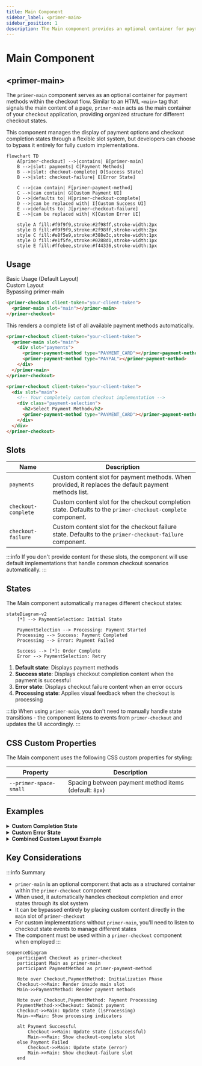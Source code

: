 ```yaml
---
title: Main Component
sidebar_label: <primer-main>
sidebar_position: 1
description: The Main component provides an optional container for payment methods and checkout completion states.
---
```


# Main Component
## \<primer-main\>

The `primer-main` component serves as an optional container for payment methods within the checkout flow. Similar to an HTML `<main>` tag that signals the main content of a page, `primer-main` acts as the main container of your checkout application, providing organized structure for different checkout states.

This component manages the display of payment options and checkout completion states through a flexible slot system, but developers can choose to bypass it entirely for fully custom implementations.

```mermaid
flowchart TD
    A[primer-checkout] -->|contains| B[primer-main]
    B -->|slot: payments| C[Payment Methods]
    B -->|slot: checkout-complete| D[Success State]
    B -->|slot: checkout-failure| E[Error State]
    
    C -->|can contain| F[primer-payment-method]
    C -->|can contain| G[Custom Payment UI]
    D -->|defaults to| H[primer-checkout-complete]
    D -->|can be replaced with| I[Custom Success UI]
    E -->|defaults to| J[primer-checkout-failure]
    E -->|can be replaced with| K[Custom Error UI]
    
    style A fill:#f9f9f9,stroke:#2f98ff,stroke-width:2px
    style B fill:#f9f9f9,stroke:#2f98ff,stroke-width:2px
    style C fill:#e8f5e9,stroke:#388e3c,stroke-width:1px
    style D fill:#e1f5fe,stroke:#0288d1,stroke-width:1px
    style E fill:#ffebee,stroke:#f44336,stroke-width:1px
```

## Usage

<div class="tabs-container">
<div class="tabs">
<div class="tab default active">Basic Usage (Default Layout)</div>
<div class="tab custom">Custom Layout</div>
<div class="tab bypass">Bypassing primer-main</div>
</div>

<div class="tab-content default active">

```html
<primer-checkout client-token="your-client-token">
  <primer-main slot="main"></primer-main>
</primer-checkout>
```

This renders a complete list of all available payment methods automatically.

</div>

<div class="tab-content custom">

```html
<primer-checkout client-token="your-client-token">
  <primer-main slot="main">
    <div slot="payments">
      <primer-payment-method type="PAYMENT_CARD"></primer-payment-method>
      <primer-payment-method type="PAYPAL"></primer-payment-method>
    </div>
  </primer-main>
</primer-checkout>
```

</div>

<div class="tab-content bypass">

```html
<primer-checkout client-token="your-client-token">
  <div slot="main">
    <!-- Your completely custom checkout implementation -->
    <div class="payment-selection">
      <h2>Select Payment Method</h2>
      <primer-payment-method type="PAYMENT_CARD"></primer-payment-method>
    </div>
  </div>
</primer-checkout>
```

</div>
</div>

## Slots

| Name                | Description                                                                                                  |
|---------------------|--------------------------------------------------------------------------------------------------------------|
| `payments`          | Custom content slot for payment methods. When provided, it replaces the default payment methods list.        |
| `checkout-complete` | Custom content slot for the checkout completion state. Defaults to the `primer-checkout-complete` component. |
| `checkout-failure`  | Custom content slot for the checkout failure state. Defaults to the `primer-checkout-failure` component.     |

:::info
If you don't provide content for these slots, the component will use default implementations that handle common checkout scenarios automatically.
:::

## States

The Main component automatically manages different checkout states:

```mermaid
stateDiagram-v2
    [*] --> PaymentSelection: Initial State
    
    PaymentSelection --> Processing: Payment Started
    Processing --> Success: Payment Completed
    Processing --> Error: Payment Failed
    
    Success --> [*]: Order Complete
    Error --> PaymentSelection: Retry
```

1. **Default state**: Displays payment methods
2. **Success state**: Displays checkout completion content when the payment is successful
3. **Error state**: Displays checkout failure content when an error occurs
4. **Processing state**: Applies visual feedback when the checkout is processing

:::tip
When using `primer-main`, you don't need to manually handle state transitions - the component listens to events from `primer-checkout` and updates the UI accordingly.
:::

## CSS Custom Properties

The Main component uses the following CSS custom properties for styling:

| Property               | Description                                           |
|------------------------|-------------------------------------------------------|
| `--primer-space-small` | Spacing between payment method items (default: `8px`) |

## Examples

<details>
<summary><strong>Custom Completion State</strong></summary>

```html
<primer-checkout client-token="your-client-token">
  <primer-main slot="main">
    <div slot="checkout-complete">
      <h2>Thank you for your order!</h2>
      <p>Your payment has been processed successfully.</p>
      <button onclick="window.location.href='/orders'">View Your Orders</button>
    </div>
  </primer-main>
</primer-checkout>
```

This example shows how to create a custom success screen that appears after a successful payment, with a button that redirects customers to their orders page.
</details>

<details>
<summary><strong>Custom Error State</strong></summary>

```html
<primer-checkout client-token="your-client-token">
  <primer-main slot="main">
    <div slot="checkout-failure">
      <h2>Something went wrong</h2>
      <p>We couldn't process your payment. Please try again.</p>
      <button onclick="window.location.reload()">Try Again</button>
    </div>
  </primer-main>
</primer-checkout>
```

This example demonstrates how to create a custom error screen that appears when a payment fails, with a button that reloads the page for the customer to try again.
</details>

<details>
<summary><strong>Combined Custom Layout Example</strong></summary>

```html
<primer-checkout client-token="your-client-token">
  <primer-main slot="main">
    <!-- Custom payment methods layout -->
    <div slot="payments">
      <h2>Choose how you'd like to pay</h2>
      <div class="payment-options">
        <primer-payment-method type="PAYMENT_CARD"></primer-payment-method>
        <primer-payment-method type="PAYPAL"></primer-payment-method>
      </div>
    </div>
    
    <!-- Custom success state -->
    <div slot="checkout-complete">
      <h2>Thank you for your order!</h2>
      <p>Your payment has been processed successfully.</p>
      <button onclick="window.location.href='/orders'">View Your Orders</button>
    </div>
    
    <!-- Custom error state -->
    <div slot="checkout-failure">
      <h2>Something went wrong</h2>
      <p>We couldn't process your payment. Please try again.</p>
      <button onclick="window.location.reload()">Try Again</button>
    </div>
  </primer-main>
</primer-checkout>
```

This comprehensive example shows how to customize all three main slots within the `primer-main` component, creating a fully customized checkout experience while still leveraging the component's built-in state management.
</details>

## Key Considerations

:::info Summary
- `primer-main` is an optional component that acts as a structured container within the `primer-checkout` component
- When used, it automatically handles checkout completion and error states through its slot system
- It can be bypassed entirely by placing custom content directly in the `main` slot of `primer-checkout`
- For custom implementations without `primer-main`, you'll need to listen to checkout state events to manage different states
- The component must be used within a `primer-checkout` component when employed
  :::

```mermaid
sequenceDiagram
    participant Checkout as primer-checkout
    participant Main as primer-main
    participant PaymentMethod as primer-payment-method
    
    Note over Checkout,PaymentMethod: Initialization Phase
    Checkout->>Main: Render inside main slot
    Main->>PaymentMethod: Render payment methods
    
    Note over Checkout,PaymentMethod: Payment Processing
    PaymentMethod->>Checkout: Submit payment
    Checkout->>Main: Update state (isProcessing)
    Main->>Main: Show processing indicators
    
    alt Payment Successful
        Checkout->>Main: Update state (isSuccessful)
        Main->>Main: Show checkout-complete slot
    else Payment Failed
        Checkout->>Main: Update state (error)
        Main->>Main: Show checkout-failure slot
    end
```
